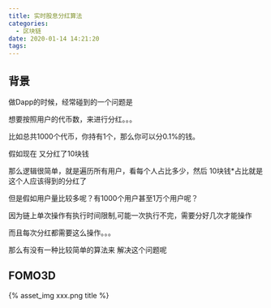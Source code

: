 ```yaml
---
title: 实时股息分红算法
categories:
  - 区块链
date: 2020-01-14 14:21:20
tags:
---
```


## 背景

做Dapp的时候，经常碰到的一个问题是 

想要按照用户的代币数，来进行分红。。。

比如总共1000个代币，你持有1个，那么你可以分0.1%的钱。

假如现在 又分红了10块钱

那么逻辑很简单，就是遍历所有用户，看每个人占比多少，然后 10块钱*占比就是这个人应该得到的分红了

但是假如用户量比较多呢？有1000个用户甚至1万个用户呢？

因为链上单次操作有执行时间限制,可能一次执行不完，需要分好几次才能操作

而且每次分红都需要这么操作。。。

那么有没有一种比较简单的算法来 解决这个问题呢

## FOMO3D



{% asset_img  xxx.png title %}

